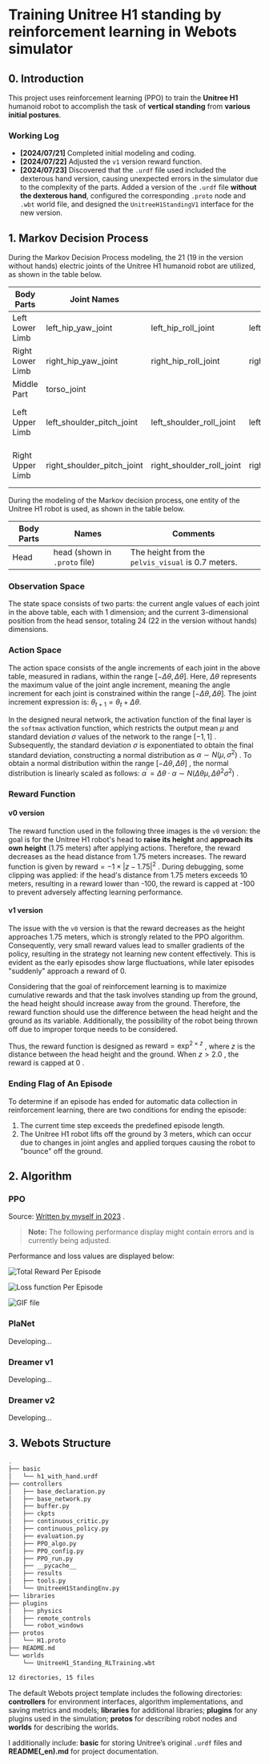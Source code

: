 # Training Unitree H1 standing by reinforcement learning in Webots simulator

## 0. Introduction

This project uses reinforcement learning (PPO) to train the **Unitree H1** humanoid robot to accomplish the task of **vertical standing** from **various initial postures**.

### Working Log

- **[2024/07/21]** Completed initial modeling and coding.
- **[2024/07/22]** Adjusted the `v1` version reward function.
- **[2024/07/23]** Discovered that the `.urdf` file used included the dexterous hand version, causing unexpected errors in the simulator due to the complexity of the parts. Added a version of the `.urdf` file **without the dexterous hand**, configured the corresponding `.proto` node and `.wbt` world file, and designed the `UnitreeH1StandingV1` interface for the new version.

## 1. Markov Decision Process

During the Markov Decision Process modeling, the 21 (19 in the version without hands) electric joints of the Unitree H1 humanoid robot are utilized, as shown in the table below.

| Body Parts       | Joint Names                |                           |                          |                   |                                                              |
| ---------------- | -------------------------- | ------------------------- | ------------------------ | ----------------- | ------------------------------------------------------------ |
| Left Lower Limb  | left_hip_yaw_joint         | left_hip_roll_joint       | left_hip_pitch_joint     | left_knee_joint   | left_ankle_joint                                             |
| Right Lower Limb | right_hip_yaw_joint        | right_hip_roll_joint      | right_hip_pitch_joint    | right_knee_joint  | right_ankle_joint                                            |
| Middle Part      | torso_joint                |                           |                          |                   |                                                              |
| Left Upper Limb  | left_shoulder_pitch_joint  | left_shoulder_roll_joint  | left_shoulder_yaw_joint  | left_elbow_joint  | left_hand_joint **(not included in versions without hands)** |
| Right Upper Limb | right_shoulder_pitch_joint | right_shoulder_roll_joint | right_shoulder_yaw_joint | right_elbow_joint | right_hand_joint **(not included in versions without hands)** |

During the modeling of the Markov decision process, one entity of the Unitree H1 robot is used, as shown in the table below.

| Body Parts | Names                         | Comments                                           |
| ---------- | ----------------------------- | -------------------------------------------------- |
| Head       | head (shown in `.proto` file) | The height from the `pelvis_visual` is 0.7 meters. |

### Observation Space

The state space consists of two parts: the current angle values of each joint in the above table, each with 1 dimension; and the current 3-dimensional position from the head sensor, totaling 24 (22 in the version without hands) dimensions.

### Action Space

The action space consists of the angle increments of each joint in the above table, measured in radians, within the range $[-\Delta\theta, \Delta\theta]$. Here, $\Delta\theta$ represents the maximum value of the joint angle increment, meaning the angle increment for each joint is constrained within the range $[-\Delta\theta, \Delta\theta]$. The joint increment expression is: $\theta_{t+1}=\theta_{t}+\Delta\theta$.

In the designed neural network, the activation function of the final layer is the `softmax` activation function, which restricts the output mean $\mu$ and standard deviation $\sigma$ values of the network to the range $[−1,1]$ . Subsequently, the standard deviation $\sigma$ is exponentiated to obtain the final standard deviation, constructing a normal distribution as $\alpha \sim N(\mu, \sigma^{2})$ . To obtain a normal distribution within the range $[-\Delta\theta, \Delta\theta]$ , the normal distribution is linearly scaled as follows: $\alpha^{\prime}=\Delta\theta \cdot \alpha \sim N(\Delta\theta \mu, \Delta\theta^{2} \sigma^{2})$ .

### Reward Function

#### v0 version

The reward function used in the following three images is the `v0` version: the goal is for the Unitree H1 robot's head to **raise its height** and **approach its own height** (1.75 meters) after applying actions. Therefore, the reward decreases as the head distance from 1.75 meters increases. The reward function is given by $\text{reward} = -1 \times |z - 1.75|^{2}$ . During debugging, some clipping was applied: if the head's distance from 1.75 meters exceeds 10 meters, resulting in a reward lower than -100, the reward is capped at -100 to prevent adversely affecting learning performance.

#### v1 version

The issue with the `v0` version is that the reward decreases as the height approaches 1.75 meters, which is strongly related to the PPO algorithm. Consequently, very small reward values lead to smaller gradients of the policy, resulting in the strategy not learning new content effectively. This is evident as the early episodes show large fluctuations, while later episodes "suddenly" approach a reward of 0.

Considering that the goal of reinforcement learning is to maximize cumulative rewards and that the task involves standing up from the ground, the head height should increase away from the ground. Therefore, the reward function should use the difference between the head height and the ground as its variable. Additionally, the possibility of the robot being thrown off due to improper torque needs to be considered.

Thus, the reward function is designed as $\text{reward} = \exp^{2 \times z}$ , where $z$ is the distance between the head height and the ground. When $z > 2.0$ , the reward is capped at 0 .

### Ending Flag of An Episode 

To determine if an episode has ended for automatic data collection in reinforcement learning, there are two conditions for ending the episode:

1. The current time step exceeds the predefined episode length.
2. The Unitree H1 robot lifts off the ground by 3 meters, which can occur due to changes in joint angles and applied torques causing the robot to "bounce" off the ground.

## 2. Algorithm

### PPO

Source: [Written by myself in 2023](https://github.com/JinbiaoZhu/BasicReinforcementLearning.git) .

> **Note:** The following performance display might contain errors and is currently being adjusted.

Performance and loss values are displayed below:

![Total Reward Per Episode](https://github.com/JinbiaoZhu/Unitree_H1_Webots/blob/main/controllers/results/ppo/UnitreeH1_Standing-20240722122807.png?raw=true)

![Loss function Per Episode](https://github.com/JinbiaoZhu/Unitree_H1_Webots/blob/main/controllers/results/ppo/UnitreeH1_Standing-20240722104334.png-loss.png?raw=true)

![GIF file](https://github.com/JinbiaoZhu/Unitree_H1_Webots/blob/main/controllers/record/ppo/actor_20240722134709.gif?raw=true)

### PlaNet

Developing...

### Dreamer v1

Developing...

### Dreamer v2

Developing...

## 3. Webots Structure

```bash
.
├── basic
│   └── h1_with_hand.urdf
├── controllers
│   ├── base_declaration.py
│   ├── base_network.py
│   ├── buffer.py
│   ├── ckpts
│   ├── continuous_critic.py
│   ├── continuous_policy.py
│   ├── evaluation.py
│   ├── PPO_algo.py
│   ├── PPO_config.py
│   ├── PPO_run.py
│   ├── __pycache__
│   ├── results
│   ├── tools.py
│   └── UnitreeH1StandingEnv.py
├── libraries
├── plugins
│   ├── physics
│   ├── remote_controls
│   └── robot_windows
├── protos
│   └── H1.proto
├── README.md
└── worlds
    └── UnitreeH1_Standing_RLTraining.wbt

12 directories, 15 files
```

The default Webots project template includes the following directories: **controllers** for environment interfaces, algorithm implementations, and saving metrics and models; **libraries** for additional libraries; **plugins** for any plugins used in the simulation; **protos** for describing robot nodes and **worlds** for describing the worlds.

I additionally include: **basic** for storing Unitree’s original `.urdf` files and **README(_en).md** for project documentation.

